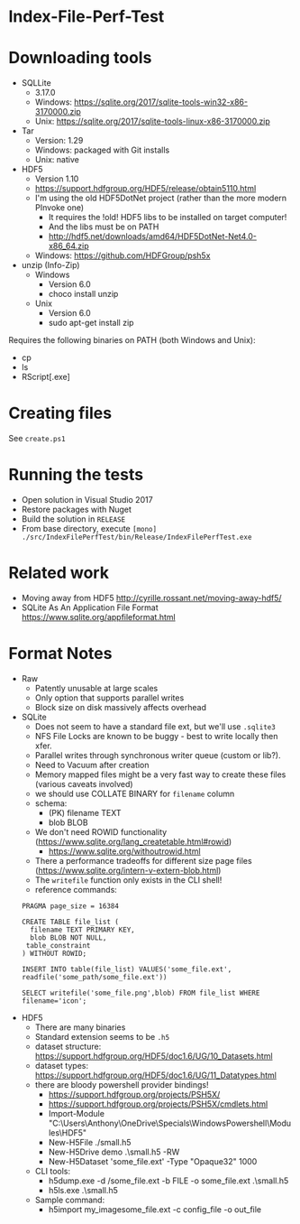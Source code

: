 # Index-File-Perf-Test



# Downloading tools

- SQLLite
    - 3.17.0
    - Windows: https://sqlite.org/2017/sqlite-tools-win32-x86-3170000.zip
    - Unix: https://sqlite.org/2017/sqlite-tools-linux-x86-3170000.zip
- Tar
    - Version: 1.29
    - Windows: packaged with Git installs
    - Unix: native
- HDF5
    - Version 1.10
    - https://support.hdfgroup.org/HDF5/release/obtain5110.html
    - I'm using the old HDF5DotNet project (rather than the more modern PInvoke one)
        - It requires the !old! HDF5 libs to be installed on target computer!
        - And the libs must be on PATH
        - http://hdf5.net/downloads/amd64/HDF5DotNet-Net4.0-x86_64.zip
    - Windows: https://github.com/HDFGroup/psh5x
- unzip (Info-Zip)
    - Windows
        - Version 6.0
        - choco install unzip
    - Unix
        - Version 6.0
        - sudo apt-get install zip

Requires the following binaries on PATH (both Windows and Unix):

- cp
- ls
- RScript[.exe]


# Creating files

See `create.ps1`

# Running the tests

- Open solution in Visual Studio 2017
- Restore packages with Nuget
- Build the solution in `RELEASE`
- From base directory, execute `[mono] ./src/IndexFilePerfTest/bin/Release/IndexFilePerfTest.exe`

# Related work

- Moving away from HDF5 http://cyrille.rossant.net/moving-away-hdf5/
- SQLite As An Application File Format https://www.sqlite.org/appfileformat.html

# Format Notes

- Raw
    - Patently unusable at large scales
    - Only option that supports parallel writes
    - Block size on disk massively affects overhead
- SQLite
    - Does not seem to have a standard file ext, but we'll use `.sqlite3`
    - NFS File Locks are known to be buggy - best to write locally then xfer. 
    - Parallel writes through synchronous writer queue (custom or lib?).
    - Need to Vacuum after creation
    - Memory mapped files might be a very fast way to create these files (various caveats involved)
    - we should use COLLATE BINARY for `filename` column
    - schema:
        - (PK) filename TEXT
        - blob BLOB
    - We don't need ROWID functionality (https://www.sqlite.org/lang_createtable.html#rowid)
        - https://www.sqlite.org/withoutrowid.html
    - There a performance tradeoffs for different size page files (https://www.sqlite.org/intern-v-extern-blob.html)
    - The `writefile` function only exists in the CLI shell!
    - reference commands:
    ```
    PRAGMA page_size = 16384
    ```
    ```
    CREATE TABLE file_list (
      filename TEXT PRIMARY KEY,
      blob BLOB NOT NULL,
     table_constraint
    ) WITHOUT ROWID;
    ```
    ```
    INSERT INTO table(file_list) VALUES('some_file.ext', readfile('some_path/some_file.ext'))
    ```
    ```
    SELECT writefile('some_file.png',blob) FROM file_list WHERE filename='icon';
    ```
- HDF5
    - There are many binaries 
    - Standard extension seems to be `.h5`
    - dataset structure: https://support.hdfgroup.org/HDF5/doc1.6/UG/10_Datasets.html
    - dataset types: https://support.hdfgroup.org/HDF5/doc1.6/UG/11_Datatypes.html
    - there are bloody powershell provider bindings!
        - https://support.hdfgroup.org/projects/PSH5X/
        - https://support.hdfgroup.org/projects/PSH5X/cmdlets.html
        - Import-Module "C:\Users\Anthony\OneDrive\Specials\WindowsPowershell\Modules\HDF5"
        - New-H5File ./small.h5
        - New-H5Drive demo .\small.h5 -RW
        - New-H5Dataset 'some_file.ext' -Type "Opaque32" 1000
    - CLI tools:
        - h5dump.exe -d /some_file.ext -b FILE -o some_file.ext .\small.h5
        - h5ls.exe .\small.h5
    - Sample command:
        - h5import my_imagesome_file.ext -c config_file -o out_file